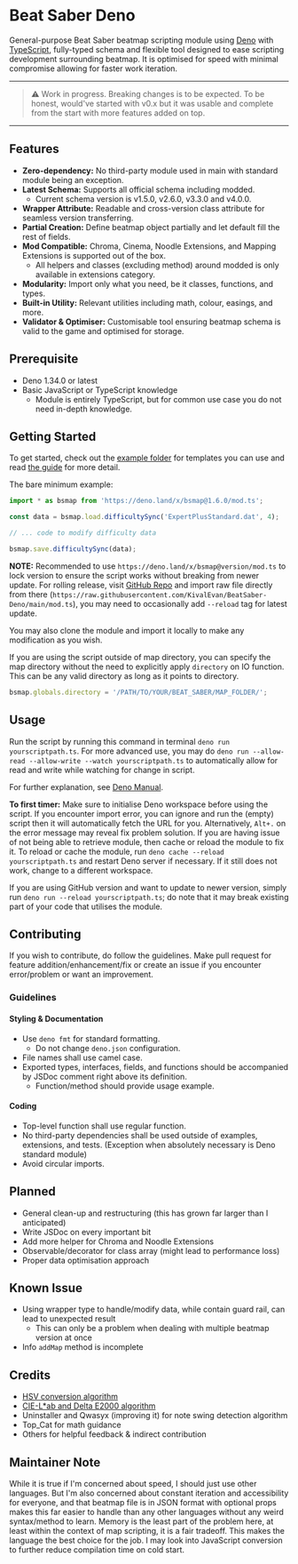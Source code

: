 # Beat Saber Deno

General-purpose Beat Saber beatmap scripting module using [Deno](https://deno.land/) with
[TypeScript](https://www.typescriptlang.org/), fully-typed schema and flexible tool designed to ease
scripting development surrounding beatmap. It is optimised for speed with minimal compromise
allowing for faster work iteration.

---

> ⚠️ Work in progress. Breaking changes is to be expected. To be honest, would've started with v0.x
> but it was usable and complete from the start with more features added on top.

---

## Features

- **Zero-dependency:** No third-party module used in main with standard module being an exception.
- **Latest Schema:** Supports all official schema including modded.
  - Current schema version is v1.5.0, v2.6.0, v3.3.0 and v4.0.0.
- **Wrapper Attribute:** Readable and cross-version class attribute for seamless version
  transferring.
- **Partial Creation:** Define beatmap object partially and let default fill the rest of fields.
- **Mod Compatible:** Chroma, Cinema, Noodle Extensions, and Mapping Extensions is supported out of
  the box.
  - All helpers and classes (excluding method) around modded is only available in extensions
    category.
- **Modularity:** Import only what you need, be it classes, functions, and types.
- **Built-in Utility:** Relevant utilities including math, colour, easings, and more.
- **Validator & Optimiser:** Customisable tool ensuring beatmap schema is valid to the game and
  optimised for storage.

## Prerequisite

- Deno 1.34.0 or latest
- Basic JavaScript or TypeScript knowledge
  - Module is entirely TypeScript, but for common use case you do not need in-depth knowledge.

## Getting Started

To get started, check out the [example folder](./example) for templates you can use and read
[the guide](./example/README.md) for more detail.

The bare minimum example:

```ts
import * as bsmap from 'https://deno.land/x/bsmap@1.6.0/mod.ts';

const data = bsmap.load.difficultySync('ExpertPlusStandard.dat', 4);

// ... code to modify difficulty data

bsmap.save.difficultySync(data);
```

**NOTE:** Recommended to use `https://deno.land/x/bsmap@version/mod.ts` to lock version to ensure
the script works without breaking from newer update. For rolling release, visit
[GitHub Repo](https://github.com/KivalEvan/BeatSaber-Deno) and import raw file directly from there
(`https://raw.githubusercontent.com/KivalEvan/BeatSaber-Deno/main/mod.ts`), you may need to
occasionally add `--reload` tag for latest update.

You may also clone the module and import it locally to make any modification as you wish.

If you are using the script outside of map directory, you can specify the map directory without the
need to explicitly apply `directory` on IO function. This can be any valid directory as long as it
points to directory.

```ts
bsmap.globals.directory = '/PATH/TO/YOUR/BEAT_SABER/MAP_FOLDER/';
```

## Usage

Run the script by running this command in terminal `deno run yourscriptpath.ts`. For more advanced
use, you may do `deno run --allow-read --allow-write --watch yourscriptpath.ts` to automatically
allow for read and write while watching for change in script.

For further explanation, see [Deno Manual](https://deno.land/manual).

**To first timer:** Make sure to initialise Deno workspace before using the script. If you encounter
import error, you can ignore and run the (empty) script then it will automatically fetch the URL for
you. Alternatively, `Alt+.` on the error message may reveal fix problem solution. If you are having
issue of not being able to retrieve module, then cache or reload the module to fix it. To reload or
cache the module, run `deno cache --reload yourscriptpath.ts` and restart Deno server if necessary.
If it still does not work, change to a different workspace.

If you are using GitHub version and want to update to newer version, simply run
`deno run --reload yourscriptpath.ts`; do note that it may break existing part of your code that
utilises the module.

## Contributing

If you wish to contribute, do follow the guidelines. Make pull request for feature
addition/enhancement/fix or create an issue if you encounter error/problem or want an improvement.

### Guidelines

#### Styling & Documentation

- Use `deno fmt` for standard formatting.
  - Do not change `deno.json` configuration.
- File names shall use camel case.
- Exported types, interfaces, fields, and functions should be accompanied by JSDoc comment right
  above its definition.
  - Function/method should provide usage example.

#### Coding

- Top-level function shall use regular function.
- No third-party dependencies shall be used outside of examples, extensions, and tests. (Exception
  when absolutely necessary is Deno standard module)
- Avoid circular imports.

## Planned

- General clean-up and restructuring (this has grown far larger than I anticipated)
- Write JSDoc on every important bit
- Add more helper for Chroma and Noodle Extensions
- Observable/decorator for class array (might lead to performance loss)
- Proper data optimisation approach

## Known Issue

- Using wrapper type to handle/modify data, while contain guard rail, can lead to unexpected result
  - This can only be a problem when dealing with multiple beatmap version at once
- Info `addMap` method is incomplete

## Credits

- [HSV conversion algorithm](https://axonflux.com/handy-rgb-to-hsl-and-rgb-to-hsv-color-model-c)
- [CIE-L\*ab and Delta E2000 algorithm](https://www.easyrgb.com/)
- Uninstaller and Qwasyx (improving it) for note swing detection algorithm
- Top_Cat for math guidance
- Others for helpful feedback & indirect contribution

## Maintainer Note

While it is true if I'm concerned about speed, I should just use other languages. But I'm also
concerned about constant iteration and accessibility for everyone, and that beatmap file is in JSON
format with optional props makes this far easier to handle than any other languages without any
weird syntax/method to learn. Memory is the least part of the problem here, at least within the
context of map scripting, it is a fair tradeoff. This makes the language the best choice for the
job. I may look into JavaScript conversion to further reduce compilation time on cold start.
